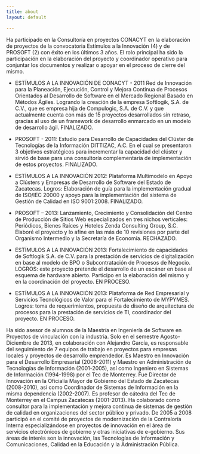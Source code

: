 ```yaml
---
title: about
layout: default

---
```


Ha participado en la Consultoría en proyectos CONACYT en la elaboración de proyectos de la convocatoria Estímulos a la Innovación (4) y de PROSOFT (2) con éxito en los últimos 3 años. El rolo principal ha sido la participación en la elaboración del proyecto y coordinador operativo para conjuntar los documentos y realizar o apoyar en el proceso de cierre del mismo. * ESTÍMULOS A LA INNOVACIÓN DE CONACYT - 2011 Red de Innovación para la Planeación, Ejecución, Control y Mejora Continua de Procesos Orientados al Desarrollo de Software en el Mercado Regional Basado en Métodos Ágiles. Logrando la creación de la empresa Softlogik, S.A. de C.V., que es empresa hija de Compulogic, S.A. de C.V. y que actualmente cuenta con más de 15 proyectos desarrollados sin retraso, gracias al uso de un framework de desarrollo enmarcado en un modelo de desarrollo ágil. FINALIZADO.* PROSOFT - 2011: Estudio para Desarrollo de Capacidades del Clúster de Tecnologías de la Información DITTIZAC, A.C. En el cual se presentaron 3 objetivos estratégicos para incrementar la capacidad del clúster y sirvió de base para una consultoría complementaria de implementación de estos proyectos. FINALIZADO.* ESTÍMULOS A LA INNOVACIÓN 2012: Plataforma Multimodelo en Apoyo a Clústers y Empresas de Desarrollo de Software del Estado de Zacatecas. Logros: Elaboración de guía para la implementación gradual de ISO/IEC 20000 y apoyo para la implementación del sistema de Gestión de Calidad en ISO 9001:2008. FINALIZADO.* PROSOFT – 2013: Lanzamiento, Crecimiento y Consolidación del Centro de Producción de Sitios Web especializados en tres nichos verticales: Periódicos, Bienes Raíces y Hoteles Zenda Consulting Group, S.C. Elaboré el proyecto y lo afine en las más de 10 revisiones por parte del Organismo Intermedio y la Secretaría de Economía. RECHAZADO.* ESTÍMULOS A LA INNOVACIÓN 2013: Fortalecimiento de capacidades de Softlogik S.A. de C.V. para la prestación de servicios de digitalización en base al modelo de BPO o Subcontratación de Procesos de Negocio. LOGROS: este proyecto pretende el desarrollo de un escáner en base al esquema de hardware abierto. Participo en la elaboración del mismo y en la coordinación del proyecto. EN PROCESO.* ESTÍMULOS A LA INNOVACIÓN 2013: Plataforma de Red Empresarial y Servicios Tecnológicos de Valor para el Fortalecimiento de MYPYMES. Logros: toma de requerimientos, propuesta de diseño de arquitectura de procesos para la prestación de servicios de TI, coordinador del proyecto. EN PROCESO.Ha sido asesor de alumnos de la Maestría en Ingeniería de Software en Proyectos de vinculación con la industria. Solo en el  semestre Agosto-Diciembre de 2013, en colaboración con Alejandro García, es responsable del seguimiento de 7 equipos de trabajo en proyectos para empresas locales y proyectos de desarrollo emprendedor. Es Maestro en Innovación para el Desarrollo Empresarial (2008-2011) y Maestro en Administración de Tecnologías de Información (2001-2005), así como Ingeniero en Sistemas de Información (1994-1998) por el Tec de Monterrey. Fue Director de Innovación en la Oficialía Mayor de Gobierno del Estado de Zacatecas (2008-2010), así como Coordinador de Sistemas de Información en la misma dependencia (2002-2007). Es profesor de cátedra del Tec de Monterrey en el Campus Zacatecas (2001-2013). Ha colaborado como consultor para la implementación y mejora continua de sistemas de gestión de calidad en organizaciones del sector público y privado.  De 2005 a 2008 participó en el comité de proyectos de modernización de la Contraloría Interna especializándose en proyectos de innovación en el área de servicios electrónicos de gobierno y otras iniciativas de e-gobierno.  Sus áreas de interés son la innovación, las Tecnologías de Información y Comunicaciones, Calidad en la Educación y la Administración Pública.